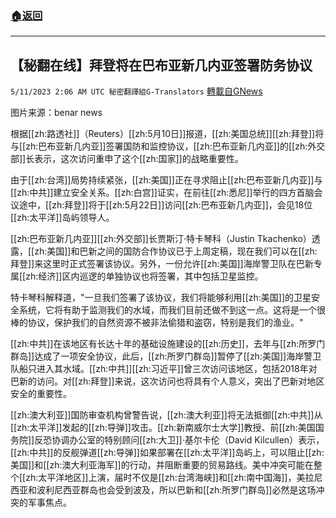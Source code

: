 ###  [:house:返回](README.md)
---


## 【秘翻在线】拜登将在巴布亚新几内亚签署防务协议
`5/11/2023 2:06 AM UTC 秘密翻譯組G-Translators` [轉載自GNews](https://gnews.org/articles/1291054)

         

图片来源：benar news

根据[[zh:路透社]]（Reuters）[[zh:5月10日]]报道，[[zh:美国总统]][[zh:拜登]]将与[[zh:巴布亚新几内亚]]签署国防和监控协议，[[zh:巴布亚新几内亚]]的[[zh:外交部]]长表示，这次访问重申了这个[[zh:国家]]的战略重要性。

由于[[zh:台湾]]局势持续紧张，[[zh:美国]]正在寻求阻止[[zh:巴布亚新几内亚]]与[[zh:中共]]建立安全关系。[[zh:白宫]]证实，在前往[[zh:悉尼]]举行的四方首脑会议途中，[[zh:拜登]]将于[[zh:5月22日]]访问[[zh:巴布亚新几内亚]]，会见18位[[zh:太平洋]]岛屿领导人。

[[zh:巴布亚新几内亚]][[zh:外交部]]长贾斯汀·特卡琴科（Justin Tkachenko）透露，[[zh:美国]]和巴新之间的国防合作协议已于上周定稿，现在我们可以在[[zh:拜登]]来这里时正式签署该协议。另外，一份允许[[zh:美国]]海岸警卫队在巴新专属[[zh:经济]]区内巡逻的单独协议也将签署，其中包括卫星监控。

特卡琴科解释道，"一旦我们签署了该协议，我们将能够利用[[zh:美国]]的卫星安全系统，它将有助于监测我们的水域，而我们目前还做不到这一点。这将是一个很棒的协议，保护我们的自然资源不被非法偷猎和盗窃，特别是我们的渔业。"

[[zh:中共]]在该地区有长达十年的基础设施建设的[[zh:历史]]，去年与[[zh:所罗门群岛]]达成了一项安全协议，此后，[[zh:所罗门群岛]]暂停了[[zh:美国]]海岸警卫队船只进入其水域。[[zh:中共]][[zh:习近平]]曾三次访问该地区，包括2018年对巴新的访问。对[[zh:拜登]]来说，这次访问也将具有个人意义，突出了巴新对地区安全的重要性。

[[zh:澳大利亚]]国防审查机构曾警告说，[[zh:澳大利亚]]将无法抵御[[zh:中共]]从[[zh:太平洋]]发起的[[zh:导弹]]攻击。[[zh:新南威尔士大学]]教授、前[[zh:美国国务院]]反恐协调办公室的特别顾问[[zh:大卫]]·基尔卡伦（David Kilcullen）表示，[[zh:中共]]的反舰弹道[[zh:导弹]]如果部署在[[zh:太平洋]]岛屿上，可以阻止[[zh:美国]]和[[zh:澳大利亚海军]]的行动，并阻断重要的贸易路线。美中冲突可能在整个[[zh:太平洋地区]]上演，届时不仅是[[zh:台湾海峡]]和[[zh:南中国海]]，美拉尼西亚和波利尼西亚群岛也会受到波及，所以巴新和[[zh:所罗门群岛]]必然是这场冲突的军事焦点。
